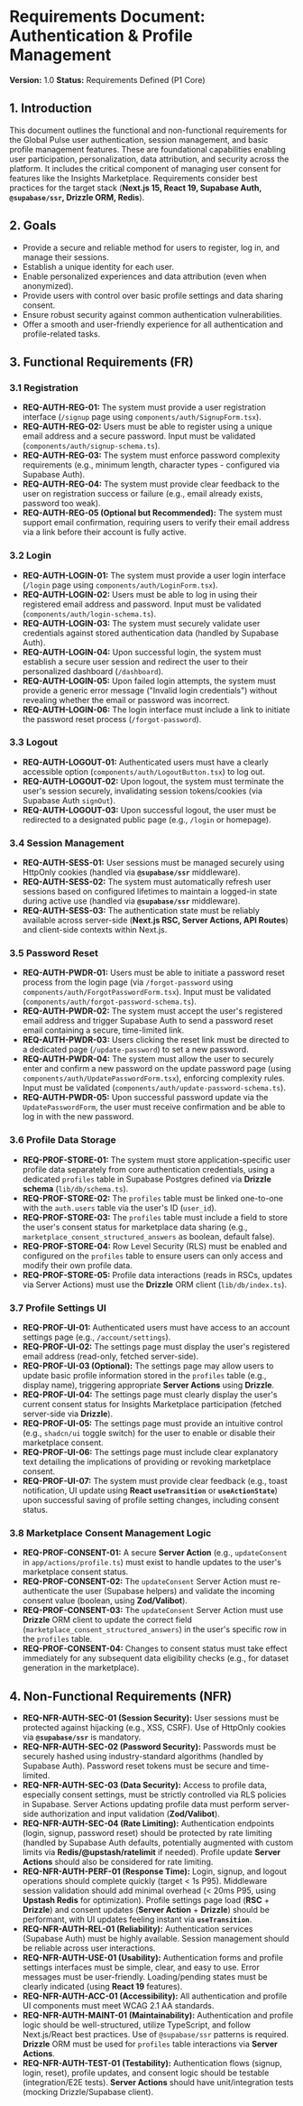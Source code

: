 # Requirements Document: Authentication & Profile Management

**Version:** 1.0
**Status:** Requirements Defined (P1 Core)

## 1. Introduction

This document outlines the functional and non-functional requirements for the Global Pulse user authentication, session management, and basic profile management features. These are foundational capabilities enabling user participation, personalization, data attribution, and security across the platform. It includes the critical component of managing user consent for features like the Insights Marketplace. Requirements consider best practices for the target stack (**Next.js 15, React 19, Supabase Auth, `@supabase/ssr`, Drizzle ORM, Redis**).

## 2. Goals

*   Provide a secure and reliable method for users to register, log in, and manage their sessions.
*   Establish a unique identity for each user.
*   Enable personalized experiences and data attribution (even when anonymized).
*   Provide users with control over basic profile settings and data sharing consent.
*   Ensure robust security against common authentication vulnerabilities.
*   Offer a smooth and user-friendly experience for all authentication and profile-related tasks.

## 3. Functional Requirements (FR)

### 3.1 Registration

*   **REQ-AUTH-REG-01:** The system must provide a user registration interface (`/signup` page using `components/auth/SignupForm.tsx`).
*   **REQ-AUTH-REG-02:** Users must be able to register using a unique email address and a secure password. Input must be validated (`components/auth/signup-schema.ts`).
*   **REQ-AUTH-REG-03:** The system must enforce password complexity requirements (e.g., minimum length, character types - configured via Supabase Auth).
*   **REQ-AUTH-REG-04:** The system must provide clear feedback to the user on registration success or failure (e.g., email already exists, password too weak).
*   **REQ-AUTH-REG-05 (Optional but Recommended):** The system must support email confirmation, requiring users to verify their email address via a link before their account is fully active.

### 3.2 Login

*   **REQ-AUTH-LOGIN-01:** The system must provide a user login interface (`/login` page using `components/auth/LoginForm.tsx`).
*   **REQ-AUTH-LOGIN-02:** Users must be able to log in using their registered email address and password. Input must be validated (`components/auth/login-schema.ts`).
*   **REQ-AUTH-LOGIN-03:** The system must securely validate user credentials against stored authentication data (handled by Supabase Auth).
*   **REQ-AUTH-LOGIN-04:** Upon successful login, the system must establish a secure user session and redirect the user to their personalized dashboard (`/dashboard`).
*   **REQ-AUTH-LOGIN-05:** Upon failed login attempts, the system must provide a generic error message ("Invalid login credentials") without revealing whether the email or password was incorrect.
*   **REQ-AUTH-LOGIN-06:** The login interface must include a link to initiate the password reset process (`/forgot-password`).

### 3.3 Logout

*   **REQ-AUTH-LOGOUT-01:** Authenticated users must have a clearly accessible option (`components/auth/LogoutButton.tsx`) to log out.
*   **REQ-AUTH-LOGOUT-02:** Upon logout, the system must terminate the user's session securely, invalidating session tokens/cookies (via Supabase Auth `signOut`).
*   **REQ-AUTH-LOGOUT-03:** Upon successful logout, the user must be redirected to a designated public page (e.g., `/login` or homepage).

### 3.4 Session Management

*   **REQ-AUTH-SESS-01:** User sessions must be managed securely using HttpOnly cookies (handled via **`@supabase/ssr`** middleware).
*   **REQ-AUTH-SESS-02:** The system must automatically refresh user sessions based on configured lifetimes to maintain a logged-in state during active use (handled via **`@supabase/ssr`** middleware).
*   **REQ-AUTH-SESS-03:** The authentication state must be reliably available across server-side (**Next.js RSC, Server Actions, API Routes**) and client-side contexts within Next.js.

### 3.5 Password Reset

*   **REQ-AUTH-PWDR-01:** Users must be able to initiate a password reset process from the login page (via `/forgot-password` using `components/auth/ForgotPasswordForm.tsx`). Input must be validated (`components/auth/forgot-password-schema.ts`).
*   **REQ-AUTH-PWDR-02:** The system must accept the user's registered email address and trigger Supabase Auth to send a password reset email containing a secure, time-limited link.
*   **REQ-AUTH-PWDR-03:** Users clicking the reset link must be directed to a dedicated page (`/update-password`) to set a new password.
*   **REQ-AUTH-PWDR-04:** The system must allow the user to securely enter and confirm a new password on the update password page (using `components/auth/UpdatePasswordForm.tsx`), enforcing complexity rules. Input must be validated (`components/auth/update-password-schema.ts`).
*   **REQ-AUTH-PWDR-05:** Upon successful password update via the `UpdatePasswordForm`, the user must receive confirmation and be able to log in with the new password.

### 3.6 Profile Data Storage

*   **REQ-PROF-STORE-01:** The system must store application-specific user profile data separately from core authentication credentials, using a dedicated `profiles` table in Supabase Postgres defined via **Drizzle schema** (`lib/db/schema.ts`).
*   **REQ-PROF-STORE-02:** The `profiles` table must be linked one-to-one with the `auth.users` table via the user's ID (`user_id`).
*   **REQ-PROF-STORE-03:** The `profiles` table must include a field to store the user's consent status for marketplace data sharing (e.g., `marketplace_consent_structured_answers` as boolean, default false).
*   **REQ-PROF-STORE-04:** Row Level Security (RLS) must be enabled and configured on the `profiles` table to ensure users can only access and modify their own profile data.
*   **REQ-PROF-STORE-05:** Profile data interactions (reads in RSCs, updates via Server Actions) must use the **Drizzle** ORM client (`lib/db/index.ts`).

### 3.7 Profile Settings UI

*   **REQ-PROF-UI-01:** Authenticated users must have access to an account settings page (e.g., `/account/settings`).
*   **REQ-PROF-UI-02:** The settings page must display the user's registered email address (read-only, fetched server-side).
*   **REQ-PROF-UI-03 (Optional):** The settings page may allow users to update basic profile information stored in the `profiles` table (e.g., display name), triggering appropriate **Server Actions** using **Drizzle**.
*   **REQ-PROF-UI-04:** The settings page must clearly display the user's current consent status for Insights Marketplace participation (fetched server-side via **Drizzle**).
*   **REQ-PROF-UI-05:** The settings page must provide an intuitive control (e.g., `shadcn/ui` toggle switch) for the user to enable or disable their marketplace consent.
*   **REQ-PROF-UI-06:** The settings page must include clear explanatory text detailing the implications of providing or revoking marketplace consent.
*   **REQ-PROF-UI-07:** The system must provide clear feedback (e.g., toast notification, UI update using **React `useTransition`** or **`useActionState`**) upon successful saving of profile setting changes, including consent status.

### 3.8 Marketplace Consent Management Logic

*   **REQ-PROF-CONSENT-01:** A secure **Server Action** (e.g., `updateConsent` in `app/actions/profile.ts`) must exist to handle updates to the user's marketplace consent status.
*   **REQ-PROF-CONSENT-02:** The `updateConsent` Server Action must re-authenticate the user (Supabase helpers) and validate the incoming consent value (boolean, using **Zod/Valibot**).
*   **REQ-PROF-CONSENT-03:** The `updateConsent` Server Action must use **Drizzle** ORM client to update the correct field (`marketplace_consent_structured_answers`) in the user's specific row in the `profiles` table.
*   **REQ-PROF-CONSENT-04:** Changes to consent status must take effect immediately for any subsequent data eligibility checks (e.g., for dataset generation in the marketplace).

## 4. Non-Functional Requirements (NFR)

*   **REQ-NFR-AUTH-SEC-01 (Session Security):** User sessions must be protected against hijacking (e.g., XSS, CSRF). Use of HttpOnly cookies via **`@supabase/ssr`** is mandatory.
*   **REQ-NFR-AUTH-SEC-02 (Password Security):** Passwords must be securely hashed using industry-standard algorithms (handled by Supabase Auth). Password reset tokens must be secure and time-limited.
*   **REQ-NFR-AUTH-SEC-03 (Data Security):** Access to profile data, especially consent settings, must be strictly controlled via RLS policies in Supabase. Server Actions updating profile data must perform server-side authorization and input validation (**Zod/Valibot**).
*   **REQ-NFR-AUTH-SEC-04 (Rate Limiting):** Authentication endpoints (login, signup, password reset) should be protected by rate limiting (handled by Supabase Auth defaults, potentially augmented with custom limits via **Redis/@upstash/ratelimit** if needed). Profile update **Server Actions** should also be considered for rate limiting.
*   **REQ-NFR-AUTH-PERF-01 (Response Time):** Login, signup, and logout operations should complete quickly (target < 1s P95). Middleware session validation should add minimal overhead (< 20ms P95, using **Upstash Redis** for optimization). Profile settings page load (**RSC** + **Drizzle**) and consent updates (**Server Action** + **Drizzle**) should be performant, with UI updates feeling instant via **`useTransition`**.
*   **REQ-NFR-AUTH-REL-01 (Reliability):** Authentication services (Supabase Auth) must be highly available. Session management should be reliable across user interactions.
*   **REQ-NFR-AUTH-USE-01 (Usability):** Authentication forms and profile settings interfaces must be simple, clear, and easy to use. Error messages must be user-friendly. Loading/pending states must be clearly indicated (using **React 19** features).
*   **REQ-NFR-AUTH-ACC-01 (Accessibility):** All authentication and profile UI components must meet WCAG 2.1 AA standards.
*   **REQ-NFR-AUTH-MAINT-01 (Maintainability):** Authentication and profile logic should be well-structured, utilize TypeScript, and follow Next.js/React best practices. Use of `@supabase/ssr` patterns is required. **Drizzle** ORM must be used for `profiles` table interactions via **Server Actions**.
*   **REQ-NFR-AUTH-TEST-01 (Testability):** Authentication flows (signup, login, reset), profile updates, and consent logic should be testable (integration/E2E tests). **Server Actions** should have unit/integration tests (mocking Drizzle/Supabase client).